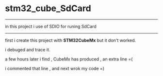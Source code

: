 # stm32_cube_SdCard
***
in this project i use of SDIO for runing SdCard
***
first i create this project with **STM32CubeMx**
but it don't worked.

i debuged and trace it.

a few hours later i find , CubeMx has produced , an extra line =(

i commented that line , and next wrok my code =)
